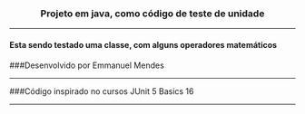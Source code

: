 <H3 align='center'> Projeto em java, como código de teste de unidade</H3>

---

#### Esta sendo testado uma classe, com alguns operadores matemáticos











###Desenvolvido por Emmanuel Mendes

---
###Código inspirado no cursos JUnit 5 Basics 16 

---